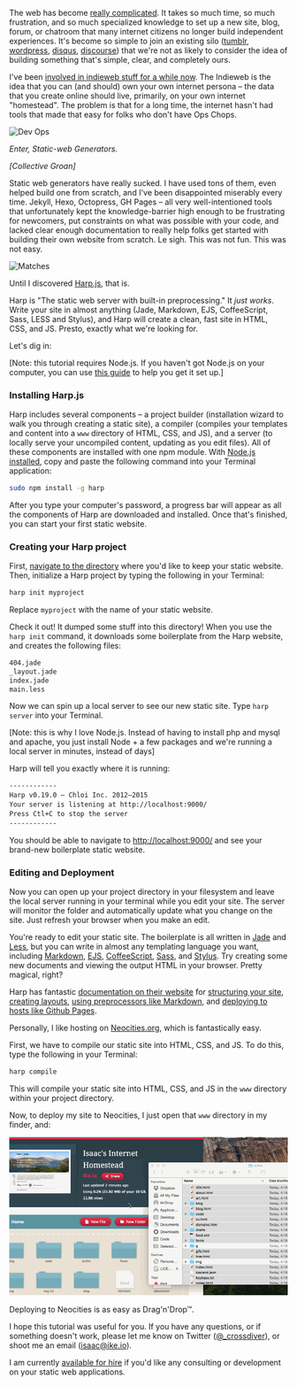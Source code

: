 The web has become [really complicated](http://eev.ee/blog/2015/09/17/the-sad-state-of-web-app-deployment/). It takes so much time, so much frustration, and so much specialized knowledge to set up a new site, blog, forum, or chatroom that many internet citizens no longer build independent experiences. It's become so simple to join an existing silo ([tumblr](http://tumblr.com), [wordpress](https://wordpress.com/), [disqus](https://disqus.com/), [discourse](http://www.discourse.org/)) that we're not as likely to consider the idea of building something that's simple, clear, and completely ours.

I've been [involved in indieweb stuff for a while now](/blog/indieweb.html). The Indieweb is the idea that you can (and should) own your own internet persona – the data that you create online should live, primarily, on your own internet "homestead". The problem is that for a long time, the internet hasn't had tools that made that easy for folks who don't have Ops Chops.

![Dev Ops](http://38.media.tumblr.com/c69d6a0e4d4ba681ed9045b23a8c5ee2/tumblr_inline_nvd5p9QbfH1raprkq_500.gif)

_Enter, Static-web Generators._

_[Collective Groan]_

Static web generators have really sucked. I have used tons of them, even helped build one from scratch, and I've been disappointed miserably every time. Jekyll, Hexo, Octopress, GH Pages – all very well-intentioned tools that unfortunately kept the knowledge-barrier high enough to be frustrating for newcomers, put constraints on what was possible with your code, and lacked clear enough documentation to really help folks get started with building their own website from scratch. Le sigh. This was not fun. This was not easy.

![Matches](http://38.media.tumblr.com/2ea9c9e091ff9c7f2fca39e7428f3255/tumblr_inline_nua9wgYYGz1raprkq_500.gif)

Until I discovered [Harp.js](http://harpjs.com/), that is.

Harp is "The static web server with built-in preprocessing." It _just works_. Write your site in almost anything (Jade, Markdown, EJS, CoffeeScript, Sass, LESS and Stylus), and Harp will create a clean, fast site in HTML, CSS, and JS. Presto, exactly what we're looking for.

Let's dig in:

[Note: this tutorial requires Node.js. If you haven't got Node.js on your computer, you can use [this guide](/blog/installing-node-using-nvm.html) to help you get it set up.]

### Installing Harp.js

Harp includes several components – a project builder (installation wizard to walk you through creating a static site), a compiler (compiles your templates and content into a `www` directory of HTML, CSS, and JS), and a server (to locally serve your uncompiled content, updating as you edit files). All of these components are installed with one npm module. With [Node.js installed](/blog/installing-node-using-nvm.html), copy and paste the following command into your Terminal application:

```sh
sudo npm install -g harp
```

After you type your computer's password, a progress bar will appear as all the components of Harp are downloaded and installed. Once that's finished, you can start your first static website.

### Creating your Harp project

First, [navigate to the directory](http://stackoverflow.com/questions/9547730/how-to-navigate-to-to-different-directories-in-the-terminal-mac) where you'd like to keep your static website. Then, initialize a Harp project by typing the following in your Terminal:

```sh
harp init myproject
```

Replace `myproject` with the name of your static website.

Check it out! It dumped some stuff into this directory! When you use the `harp init` command, it downloads some boilerplate from the Harp website, and creates the following files:

```
404.jade
_layout.jade
index.jade
main.less
```

Now we can spin up a local server to see our new static site. Type `harp server` into your Terminal.

[Note: this is why I love Node.js. Instead of having to install php and mysql and apache, you just install Node + a few packages and we're running a local server in minutes, instead of days]

Harp will tell you exactly where it is running:

```sh
------------
Harp v0.19.0 – Chloi Inc. 2012–2015
Your server is listening at http://localhost:9000/
Press Ctl+C to stop the server
------------
```

You should be able to navigate to [http://localhost:9000/](http://localhost:9000/) and see your brand-new boilerplate static website.

### Editing and Deployment

Now you can open up your project directory in your filesystem and leave the local server running in your terminal while you edit your site. The server will monitor the folder and automatically update what you change on the site. Just refresh your browser when you make an edit.

You're ready to edit your static site. The boilerplate is all written in [Jade](http://jade-lang.com/) and [Less](http://lesscss.org/), but you can write in almost any templating language you want, including [Markdown](http://daringfireball.net/projects/markdown/), [EJS](http://www.embeddedjs.com/), [CoffeeScript](http://coffeescript.org/), [Sass](http://sass-lang.com/), and [Stylus](https://learnboost.github.io/stylus/). Try creating some new documents and viewing the output HTML in your browser. Pretty magical, right?

Harp has fantastic [documentation on their website](http://harpjs.com/docs/) for [structuring your site](http://harpjs.com/docs/development/rules), [creating layouts](http://harpjs.com/docs/development/layout), [using preprocessors like Markdown](http://harpjs.com/docs/development/markdown), and [deploying to hosts like Github Pages](http://harpjs.com/docs/deployment/github-pages).

Personally, I like hosting on [Neocities.org](https://neocities.org/), which is fantastically easy.

First, we have to compile our static site into HTML, CSS, and JS. To do this, type the following in your Terminal:

```sh
harp compile
```

This will compile your static site into HTML, CSS, and JS in the `www` directory within your project directory.

Now, to deploy my site to Neocities, I just open that `www` directory in my finder, and:

![Deploying to Neocities](img/deploy-to-neocities.gif)

Deploying to Neocities is as easy as Drag'n'Drop™.

I hope this tutorial was useful for you. If you have any questions, or if something doesn't work, please let me know on Twitter ([@_crossdiver](http://twitter.com/_crossdiver)), or shoot me an email ([isaac@ike.io](mailto:isaac@ike.io)).

I am currently [available for hire](/hire.html) if you'd like any consulting or development on your static web applications.
